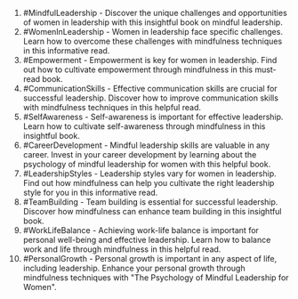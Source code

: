 1. #MindfulLeadership - Discover the unique challenges and opportunities of women in leadership with this insightful book on mindful leadership.
2. #WomenInLeadership - Women in leadership face specific challenges. Learn how to overcome these challenges with mindfulness techniques in this informative read.
3. #Empowerment - Empowerment is key for women in leadership. Find out how to cultivate empowerment through mindfulness in this must-read book.
4. #CommunicationSkills - Effective communication skills are crucial for successful leadership. Discover how to improve communication skills with mindfulness techniques in this helpful read.
5. #SelfAwareness - Self-awareness is important for effective leadership. Learn how to cultivate self-awareness through mindfulness in this insightful book.
6. #CareerDevelopment - Mindful leadership skills are valuable in any career. Invest in your career development by learning about the psychology of mindful leadership for women with this helpful book.
7. #LeadershipStyles - Leadership styles vary for women in leadership. Find out how mindfulness can help you cultivate the right leadership style for you in this informative read.
8. #TeamBuilding - Team building is essential for successful leadership. Discover how mindfulness can enhance team building in this insightful book.
9. #WorkLifeBalance - Achieving work-life balance is important for personal well-being and effective leadership. Learn how to balance work and life through mindfulness in this helpful read.
10. #PersonalGrowth - Personal growth is important in any aspect of life, including leadership. Enhance your personal growth through mindfulness techniques with "The Psychology of Mindful Leadership for Women".
